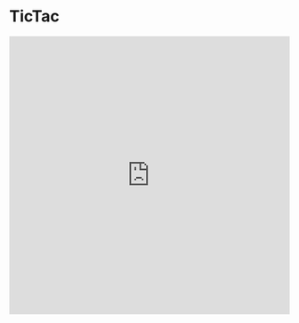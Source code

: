 # TicTac

<iframe height="500" style="width: 100%;" scrolling="no" title="TicTac" src="https://codepen.io/duyue6002/embed/wZEeRr?height=495&theme-id=light&default-tab=js,result" frameborder="no" allowtransparency="true" allowfullscreen="true">
  See the Pen <a href='https://codepen.io/duyue6002/pen/wZEeRr'>TicTac</a> by 6002
  (<a href='https://codepen.io/duyue6002'>@duyue6002</a>) on <a href='https://codepen.io'>CodePen</a>.
</iframe>

